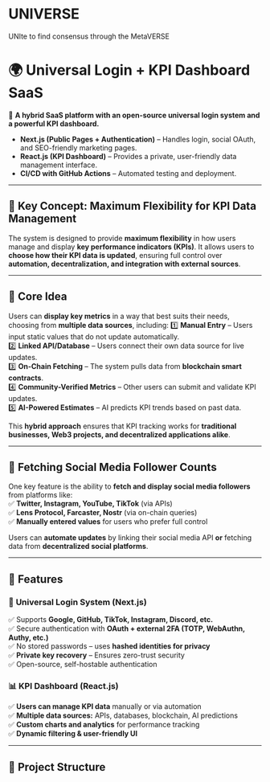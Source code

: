 # UNIVERSE
UNIte to find consensus through the MetaVERSE

# **🌍 Universal Login + KPI Dashboard SaaS**
🚀 **A hybrid SaaS platform with an open-source universal login system and a powerful KPI dashboard.**  
- **Next.js (Public Pages + Authentication)** – Handles login, social OAuth, and SEO-friendly marketing pages.  
- **React.js (KPI Dashboard)** – Provides a private, user-friendly data management interface.  
- **CI/CD with GitHub Actions** – Automated testing and deployment.  

---

## **📌 Key Concept: Maximum Flexibility for KPI Data Management**
The system is designed to provide **maximum flexibility** in how users manage and display **key performance indicators (KPIs)**. It allows users to **choose how their KPI data is updated**, ensuring full control over **automation, decentralization, and integration with external sources**.

---

## **🔹 Core Idea**
Users can **display key metrics** in a way that best suits their needs, choosing from **multiple data sources**, including:
1️⃣ **Manual Entry** – Users input static values that do not update automatically.  
2️⃣ **Linked API/Database** – Users connect their own data source for live updates.  
3️⃣ **On-Chain Fetching** – The system pulls data from **blockchain smart contracts**.  
4️⃣ **Community-Verified Metrics** – Other users can submit and validate KPI updates.  
5️⃣ **AI-Powered Estimates** – AI predicts KPI trends based on past data.  

This **hybrid approach** ensures that KPI tracking works for **traditional businesses, Web3 projects, and decentralized applications alike**.

---

## **🔹 Fetching Social Media Follower Counts**
One key feature is the ability to **fetch and display social media followers** from platforms like:  
✅ **Twitter, Instagram, YouTube, TikTok** (via APIs)  
✅ **Lens Protocol, Farcaster, Nostr** (via on-chain queries)  
✅ **Manually entered values** for users who prefer full control  

Users can **automate updates** by linking their social media API **or** fetching data from **decentralized social platforms**.

---

## **📌 Features**
### 🔑 **Universal Login System (Next.js)**
✅ Supports **Google, GitHub, TikTok, Instagram, Discord, etc.**  
✅ Secure authentication with **OAuth + external 2FA (TOTP, WebAuthn, Authy, etc.)**  
✅ No stored passwords – uses **hashed identities for privacy**  
✅ **Private key recovery** – Ensures zero-trust security  
✅ Open-source, self-hostable authentication  

### 📊 **KPI Dashboard (React.js)**
✅ **Users can manage KPI data** manually or via automation  
✅ **Multiple data sources:** APIs, databases, blockchain, AI predictions  
✅ **Custom charts and analytics** for performance tracking  
✅ **Dynamic filtering & user-friendly UI**  

---

## **📌 Project Structure**
